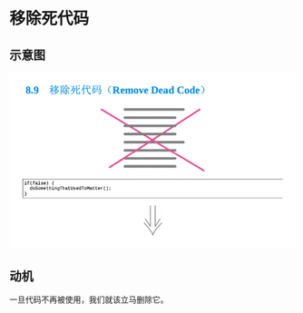 # 移除死代码


## 示意图

![LOGO](/public/image/refactoring/RemoveDeadCode.png)

## 动机

一旦代码不再被使用，我们就该立马删除它。


